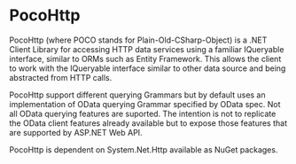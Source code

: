 PocoHttp
========

PocoHttp (where POCO stands for Plain-Old-CSharp-Object) is a .NET Client Library for accessing HTTP data services using a familiar IQueryable<T> interface, similar to ORMs such as Entity Framework. This allows the client to work with the IQueryable<T> interface similar to other data source and being abstracted from HTTP calls.

PocoHttp support different querying Grammars but by default uses an implementation of OData querying Grammar specified by OData spec. Not all OData querying features are suported. The intention is not to replicate the OData client features already available but to expose those features that are supported by ASP.NET Web API.

PocoHttp is dependent on System.Net.Http available as NuGet packages.